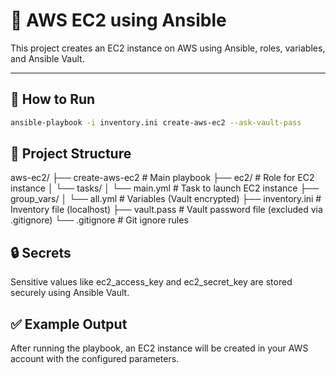 # 🚀 AWS EC2 using Ansible

This project creates an EC2 instance on AWS using Ansible, roles, variables, and Ansible Vault.

---

## 🔧 How to Run

```bash
ansible-playbook -i inventory.ini create-aws-ec2 --ask-vault-pass
```

## 📁 Project Structure

aws-ec2/
├── create-aws-ec2         # Main playbook
├── ec2/                   # Role for EC2 instance
│   └── tasks/
│       └── main.yml       # Task to launch EC2 instance
├── group_vars/
│   └── all.yml            # Variables (Vault encrypted)
├── inventory.ini          # Inventory file (localhost)
├── vault.pass             # Vault password file (excluded via .gitignore)
└── .gitignore             # Git ignore rules

## 🔒 Secrets
Sensitive values like ec2_access_key and ec2_secret_key are stored securely using Ansible Vault.
 
## ✅ Example Output
After running the playbook, an EC2 instance will be created in your AWS account with the configured parameters.
